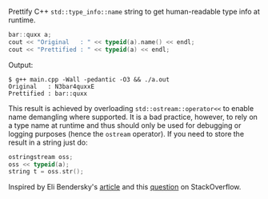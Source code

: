 Prettify C++ `std::type_info::name` string to get human-readable type info at runtime.

```cpp
bar::quxx a;
cout << "Original   : " << typeid(a).name() << endl;
cout << "Prettified : " << typeid(a) << endl;
```

Output:

```
$ g++ main.cpp -Wall -pedantic -O3 && ./a.out 
Original   : N3bar4quxxE
Prettified : bar::quxx
```

This result is achieved by overloading `std::ostream::operator<<` to enable name demangling where supported. It is a bad practice, however, to rely on a type name at runtime and thus should only be used for debugging or logging purposes (hence the `ostream` operator). If you need to store the result in a string just do:

```cpp
ostringstream oss;
oss << typeid(a);
string t = oss.str();
```

Inspired by Eli Bendersky's [article](https://eli.thegreenplace.net/2015/programmatic-access-to-the-call-stack-in-c/) and this [question](https://stackoverflow.com/questions/281818/unmangling-the-result-of-stdtype-infoname) on StackOverflow.

